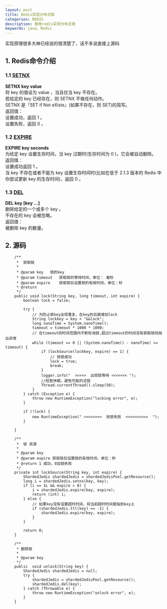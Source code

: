 ```yaml
---  
layout: post  
title: Redis实现分布式锁  
categories: REDIS  
description: 使用redis实现分布式锁
keywords: java、Redis  
--- 
```


实现原理很多大神已经说的很清楚了，话不多说直接上源码

## 1. Redis命令介绍
### 1.1 [SETNX](http://redisdoc.com/string/setnx.html)
**SETNX key value**<br>
将 key 的值设为 value ，当且仅当 key 不存在。<br>
若给定的 key 已经存在，则 SETNX 不做任何动作。<br>
SETNX 是『SET if Not eXists』(如果不存在，则 SET)的简写。<br>
返回值：<br>
设置成功，返回 1 。<br>
设置失败，返回 0 。<br>
### 1.2 [EXPIRE](http://redisdoc.com/key/expire.html)
**EXPIRE key seconds**<br>
为给定 key 设置生存时间，当 key 过期时(生存时间为 0 )，它会被自动删除。<br>
返回值：<br>
设置成功返回 1 。<br>
当 key 不存在或者不能为 key 设置生存时间时(比如在低于 2.1.3 版本的 Redis 中你尝试更新 key 的生存时间)，返回 0 。<br>
### 1.3 [DEL](http://redisdoc.com/key/del.html)
**DEL key [key ...]**<br>
删除给定的一个或多个 key 。<br>
不存在的 key 会被忽略。<br>
返回值：<br>
被删除 key 的数量。<br>

## 2. 源码

```
    /**
     *  获取锁
     *
     * @param key	锁的key
     * @param timeout	获取锁的等待时间，单位： 毫秒
     * @param expire	获取锁后设置锁的有效时间，单位：秒
     * @return
     */
    public void lock(String key, long timeout, int expire) {
        boolean lock = false;

        try {
            // 为防止锁key出现重复，在key的后面增加lock
            String lockkey = key + "&&lock";
            long nanoTime = System.nanoTime();
            timeout = timeout * 1000 * 1000;
            // 在timeout的时间范围内不断轮询锁,超过timeout的时间没有获取锁则抛出异常
            while (timeout == 0 || (System.nanoTime() - nanoTime) <= timeout) {
                if (lockSource(lockkey, expire) == 1) {
                    // 抢锁成功
                    lock = true;
                    break;
                }
                logger.info("  >>>>>  出现锁等待 <<<<<<< ");
                //短暂休眠，避免可能的活锁
                Thread.currentThread().sleep(50);
            }
        } catch (Exception e) {
            throw new RuntimeException("locking error", e);
        }

        if (!lock) {
            new RuntimeException(" >>>>>>>>  抢锁失败  <<<<<<<<<<  ");
        }

    }
    
    /**
     *  锁 资源
     *
     * @param key
     * @param expire 获取锁后设置锁的有效时间，单位：秒
     * @return 1 成功，0加锁失败
     */
    private int lockSource(String key, int expire) {
        ShardedJedis shardedJedis = shardedJedisPool.getResource();
        long i = shardedJedis.setnx(key, key);
        if (i == 1L && expire > 0) {
            i = shardedJedis.expire(key, expire);
            return (int) i;
        } else {
            // 如果key没有设置超时时间，将当前超时时间是指到key上
            if (shardedJedis.ttl(key) == -1) {
                shardedJedis.expire(key, expire);
            }
        }

        return 0;
    }
	
	/**
     * 删除锁
     *
     * @param key
     */
    public  void unlock(String key) {
        ShardedJedis shardedJedis = null;
        try {
            shardedJedis = shardedJedisPool.getResource();
            shardedJedis.del(key);
        } catch (Throwable e) {
            throw new RuntimeException("unlock error", e);
        }
    }
    
```